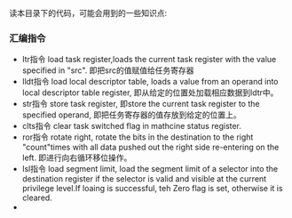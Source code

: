 读本目录下的代码，可能会用到的一些知识点:
### 汇编指令
- ltr指令 load task register,loads the current task register with the value specified in "src". 即把src的值赋值给任务寄存器
- lldt指令 load local descriptor table, loads a value from an operand into local descriptor table register, 即从给定的位置处加载相应数据到ldtr中。
- str指令 store task register, 即store the current task register to the specified operand, 即把任务寄存器的值存放到给定的位置上。
- clts指令 clear task switched flag in mathcine status register.
- ror指令 rotate right, rotate the bits in the destination to the right "count"times with all data pushed out the right side re-entering on the left. 即进行向右循环移位操作。
- lsl指令 load segment limit, load the segment limit of a selector into the destination register if the selector is valid and visible at the current privilege level.If loaing is successful, teh Zero flag is set, otherwise it is cleared.
- 
